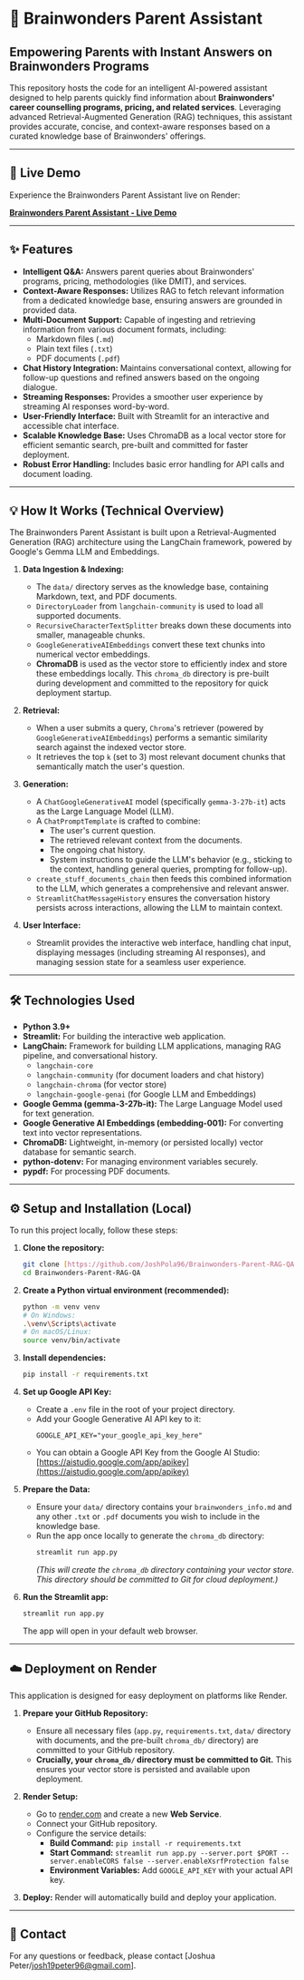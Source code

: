 # 🧠 Brainwonders Parent Assistant

## Empowering Parents with Instant Answers on Brainwonders Programs

This repository hosts the code for an intelligent AI-powered assistant designed to help parents quickly find information about **Brainwonders' career counselling programs, pricing, and related services**. Leveraging advanced Retrieval-Augmented Generation (RAG) techniques, this assistant provides accurate, concise, and context-aware responses based on a curated knowledge base of Brainwonders' offerings.

---

## 🚀 Live Demo

Experience the Brainwonders Parent Assistant live on Render:

[**Brainwonders Parent Assistant - Live Demo**](YOUR_RENDER_APP_URL_HERE)


---

## ✨ Features

* **Intelligent Q&A:** Answers parent queries about Brainwonders' programs, pricing, methodologies (like DMIT), and services.
* **Context-Aware Responses:** Utilizes RAG to fetch relevant information from a dedicated knowledge base, ensuring answers are grounded in provided data.
* **Multi-Document Support:** Capable of ingesting and retrieving information from various document formats, including:
    * Markdown files (`.md`)
    * Plain text files (`.txt`)
    * PDF documents (`.pdf`)
* **Chat History Integration:** Maintains conversational context, allowing for follow-up questions and refined answers based on the ongoing dialogue.
* **Streaming Responses:** Provides a smoother user experience by streaming AI responses word-by-word.
* **User-Friendly Interface:** Built with Streamlit for an interactive and accessible chat interface.
* **Scalable Knowledge Base:** Uses ChromaDB as a local vector store for efficient semantic search, pre-built and committed for faster deployment.
* **Robust Error Handling:** Includes basic error handling for API calls and document loading.

---

## 💡 How It Works (Technical Overview)

The Brainwonders Parent Assistant is built upon a Retrieval-Augmented Generation (RAG) architecture using the LangChain framework, powered by Google's Gemma LLM and Embeddings.

1.  **Data Ingestion & Indexing:**
    * The `data/` directory serves as the knowledge base, containing Markdown, text, and PDF documents.
    * `DirectoryLoader` from `langchain-community` is used to load all supported documents.
    * `RecursiveCharacterTextSplitter` breaks down these documents into smaller, manageable chunks.
    * `GoogleGenerativeAIEmbeddings` convert these text chunks into numerical vector embeddings.
    * **ChromaDB** is used as the vector store to efficiently index and store these embeddings locally. This `chroma_db` directory is pre-built during development and committed to the repository for quick deployment startup.

2.  **Retrieval:**
    * When a user submits a query, `Chroma`'s retriever (powered by `GoogleGenerativeAIEmbeddings`) performs a semantic similarity search against the indexed vector store.
    * It retrieves the top `k` (set to 3) most relevant document chunks that semantically match the user's question.

3.  **Generation:**
    * A `ChatGoogleGenerativeAI` model (specifically `gemma-3-27b-it`) acts as the Large Language Model (LLM).
    * A `ChatPromptTemplate` is crafted to combine:
        * The user's current question.
        * The retrieved relevant context from the documents.
        * The ongoing chat history.
        * System instructions to guide the LLM's behavior (e.g., sticking to the context, handling general queries, prompting for follow-up).
    * `create_stuff_documents_chain` then feeds this combined information to the LLM, which generates a comprehensive and relevant answer.
    * `StreamlitChatMessageHistory` ensures the conversation history persists across interactions, allowing the LLM to maintain context.

4.  **User Interface:**
    * Streamlit provides the interactive web interface, handling chat input, displaying messages (including streaming AI responses), and managing session state for a seamless user experience.

---

## 🛠️ Technologies Used

* **Python 3.9+**
* **Streamlit:** For building the interactive web application.
* **LangChain:** Framework for building LLM applications, managing RAG pipeline, and conversational history.
    * `langchain-core`
    * `langchain-community` (for document loaders and chat history)
    * `langchain-chroma` (for vector store)
    * `langchain-google-genai` (for Google LLM and Embeddings)
* **Google Gemma (gemma-3-27b-it):** The Large Language Model used for text generation.
* **Google Generative AI Embeddings (embedding-001):** For converting text into vector representations.
* **ChromaDB:** Lightweight, in-memory (or persisted locally) vector database for semantic search.
* **python-dotenv:** For managing environment variables securely.
* **pypdf:** For processing PDF documents.

---

## ⚙️ Setup and Installation (Local)

To run this project locally, follow these steps:

1.  **Clone the repository:**
    ```bash
    git clone [https://github.com/JoshPola96/Brainwonders-Parent-RAG-QA.git](https://github.com/JoshPola96/Brainwonders-Parent-RAG-QA.git)
    cd Brainwonders-Parent-RAG-QA
    ```

2.  **Create a Python virtual environment (recommended):**
    ```bash
    python -m venv venv
    # On Windows:
    .\venv\Scripts\activate
    # On macOS/Linux:
    source venv/bin/activate
    ```

3.  **Install dependencies:**
    ```bash
    pip install -r requirements.txt
    ```

4.  **Set up Google API Key:**
    * Create a `.env` file in the root of your project directory.
    * Add your Google Generative AI API key to it:
        ```
        GOOGLE_API_KEY="your_google_api_key_here"
        ```
    * You can obtain a Google API Key from the Google AI Studio: [https://aistudio.google.com/app/apikey](https://aistudio.google.com/app/apikey)

5.  **Prepare the Data:**
    * Ensure your `data/` directory contains your `brainwonders_info.md` and any other `.txt` or `.pdf` documents you wish to include in the knowledge base.
    * Run the app once locally to generate the `chroma_db` directory:
        ```bash
        streamlit run app.py
        ```
        *(This will create the `chroma_db` directory containing your vector store. This directory should be committed to Git for cloud deployment.)*

6.  **Run the Streamlit app:**
    ```bash
    streamlit run app.py
    ```
    The app will open in your default web browser.

---

## ☁️ Deployment on Render

This application is designed for easy deployment on platforms like Render.

1.  **Prepare your GitHub Repository:**
    * Ensure all necessary files (`app.py`, `requirements.txt`, `data/` directory with documents, and the pre-built `chroma_db/` directory) are committed to your GitHub repository.
    * **Crucially, your `chroma_db/` directory must be committed to Git.** This ensures your vector store is persisted and available upon deployment.

2.  **Render Setup:**
    * Go to [render.com](https://render.com/) and create a new **Web Service**.
    * Connect your GitHub repository.
    * Configure the service details:
        * **Build Command:** `pip install -r requirements.txt`
        * **Start Command:** `streamlit run app.py --server.port $PORT --server.enableCORS false --server.enableXsrfProtection false`
        * **Environment Variables:** Add `GOOGLE_API_KEY` with your actual API key.

3.  **Deploy:** Render will automatically build and deploy your application.

---

## 📧 Contact

For any questions or feedback, please contact [Joshua Peter/josh19peter96@gmail.com].
